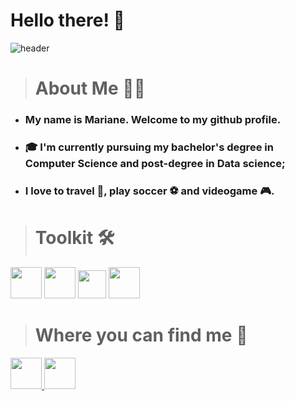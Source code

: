 <div class= "header">

# Hello there! 👋

![header](.github/header.gif)

</div>

##

<div class="bio">

> # About Me 👩‍💻

- ### My name is Mariane. Welcome to my github profile.
- ### 🎓 I'm currently pursuing my bachelor's degree in Computer Science and post-degree in Data science;
- ### I love to travel 🛫, play soccer ⚽ and videogame 🎮.

</div>

##

<div class="toolkit">

> # Toolkit 🛠️

  <img src="https://img.icons8.com/color/48/000000/git.png" width="50" height="50"/> 
  <img src="https://img.icons8.com/windows/96/000000/github.png" width="50" height="50"/> 
  <img src="https://cdn.jsdelivr.net/gh/devicons/devicon/icons/vscode/vscode-original.svg" width="45" height="45"/>
  <img src="https://cdn.jsdelivr.net/gh/devicons/devicon/icons/python/python-original.svg" width="50" height="50"/>
                
</div>

##

<div class="contacts">

> # Where you can find me 🤝

  <a href = "mailto:marianectrodrigues@gmail.com">
    <img src="https://img.icons8.com/fluency/48/000000/gmail-new.png" width="50" height="50" target="_blank">
  </a> 
  <a href="https://www.linkedin.com/in/marianectrodrigues/" target="_blank">
    <img src="https://img.icons8.com/fluency/48/000000/linkedin.png" width="50" height="50" target="_blank">
  </a>
</div>

##
